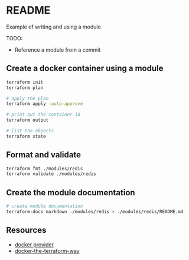 # README

Example of writing and using a module

TODO:

* Reference a module from a commit

## Create a docker container using a module

```sh
terraform init
terraform plan 

# apply the plan
terraform apply -auto-approve

# print out the container id
terraform output

# list the objects
terraform state
```

## Format and validate

```sh
terraform fmt ./modules/redis 
terraform validate ./modules/redis 
```

## Create the module documentation

```sh
# create module documentation
terraform-docs markdown ./modules/redis > ./modules/redis/README.md
```

## Resources

* [docker provider](https://registry.terraform.io/providers/kreuzwerker/docker/latest/docs)  
* [docker-the-terraform-way](https://joachim8675309.medium.com/docker-the-terraform-way-a7c16b5f59ed)  

